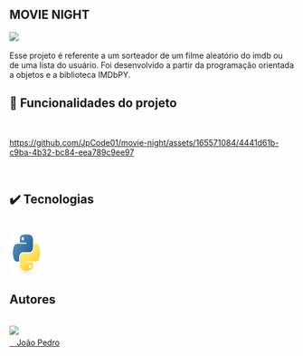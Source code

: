 ## MOVIE NIGHT

<p align="left">
<img loading="lazy" src="https://img.shields.io/badge/STATUS-FINALIZADO-GRAY?style=for-the-badge"/>
</p>

<p style="font-size: 15;"> Esse projeto é referente a um sorteador de um filme aleatório do imdb ou de uma lista do usuário. Foi desenvolvido a partir da programação orientada a objetos e a biblioteca IMDbPY.
</p>

## 🔨 Funcionalidades do projeto

<br>



https://github.com/JpCode01/movie-night/assets/165571084/4441d61b-c9ba-4b32-bc84-eea789c9ee97



<br>

## ✔️ Tecnologias
<br>
<div style="display: inline_block">
  <img align="center" alt="jp-Python" height="80" width="60" src="https://raw.githubusercontent.com/devicons/devicon/master/icons/python/python-original.svg">



## Autores
<br>

<img loading="lazy" src="https://avatars.githubusercontent.com/u/165571084?s=400&u=1ee1c679eda8112d1334f93a326df74fda32ee1d&v=4" width=115>
  <a href:"https://github.com/JpCode01"><u><br>                             
        ㅤJoão Pedro</u></a>
</img> 
